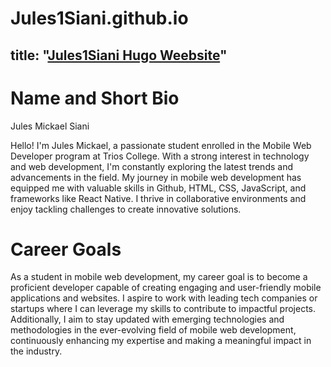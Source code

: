 # Jules1Siani.github.io

title: "[Jules1Siani Hugo Weebsite](localhost:1313)"
---

# Name and Short Bio
Jules Mickael Siani

Hello! I'm Jules Mickael, a passionate student enrolled in the Mobile Web Developer program at Trios College. With a strong interest in technology and web development, I'm constantly exploring the latest trends and advancements in the field. My journey in mobile web development has equipped me with valuable skills in Github, HTML, CSS, JavaScript, and frameworks like React Native. I thrive in collaborative environments and enjoy tackling challenges to create innovative solutions.

# Career Goals
As a student in mobile web development, my career goal is to become a proficient developer capable of creating engaging and user-friendly mobile applications and websites. I aspire to work with leading tech companies or startups where I can leverage my skills to contribute to impactful projects. Additionally, I aim to stay updated with emerging technologies and methodologies in the ever-evolving field of mobile web development, continuously enhancing my expertise and making a meaningful impact in the industry.
